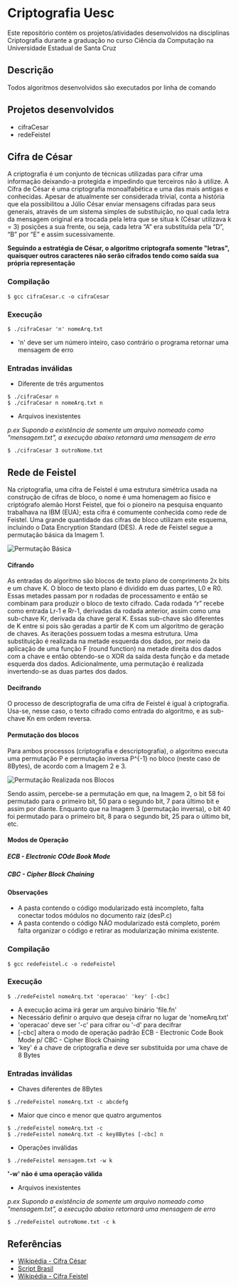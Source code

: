 # Criptografia Uesc

Este repositório contém os projetos/atividades desenvolvidos na disciplinas Criptografia durante a graduação no curso Ciência da Computação na Universidade Estadual de Santa Cruz

## Descrição

Todos algoritmos desenvolvidos são executados por linha de comando

## Projetos desenvolvidos

* cifraCesar
* redeFeistel

## Cifra de César

A criptografia é um conjunto de técnicas utilizadas para cifrar uma informação deixando-a protegida e impedindo que terceiros não à utilize. A Cifra de César é uma criptografia  monoalfabética e uma das mais antigas e conhecidas. Apesar de atualmente ser considerada trivial, conta a história que ela possibilitou a Júlio César enviar mensagens cifradas para seus generais, através de um sistema simples de substituição, no qual cada letra da mensagem original era trocada pela letra que se situa k (César utilizava k = 3) posições a sua frente, ou seja, cada letra “A” era substituída pela “D”, “B” por “E” e assim sucessivamente.

**Seguindo a estratégia de César, o algoritmo criptografa somente "letras", quaisquer outros caracteres não serão cifrados tendo como saída sua própria representação**

### Compilação

```
$ gcc cifraCesar.c -o cifraCesar
```

### Execução

```
$ ./cifraCesar 'n' nomeArq.txt
```

* 'n' deve ser um número inteiro, caso contrário o programa retornar uma mensagem de erro

### Entradas inválidas

* Diferente de três argumentos

```
$ ./cifraCesar n
$ ./cifraCesar n nomeArq.txt n
```

* Arquivos inexistentes

_p.ex Supondo a existência de somente um arquivo nomeado como "mensagem.txt", a execução abaixo retornará uma mensagem de erro_

```
$ ./cifraCesar 3 outroNome.txt
```

## Rede de Feistel

Na criptografia, uma cifra de Feistel é uma estrutura simétrica usada na construção de cifras de bloco, o nome é uma homenagem ao físico e criptógrafo alemão Horst Feistel, que foi o pioneiro na pesquisa enquanto trabalhava na IBM (EUA); esta cifra é comumente conhecida como rede de Feistel. Uma grande quantidade das cifras de bloco utilizam este esquema, incluindo o Data Encryption Standard (DES). A rede de Feistel segue a permutação básica da Imagem 1.

![Permutação Básica](https://github.com/patricksferraz/uesc_criptografia/blob/master/img/feistel.jpg)

#### Cifrando
As entradas do algoritmo são blocos de texto plano de comprimento 2x bits e um chave K. O bloco de texto plano é dividido em duas partes, L0 e R0. Essas metades passam por n rodadas de processamento e então se combinam para produzir o bloco de texto cifrado. Cada rodada “r” recebe como entrada Lr-1 e Rr-1, derivadas da rodada anterior, assim como uma sub-chave Kr, derivada da chave geral K. Essas sub-chave são diferentes de K entre si pois são geradas a partir de K com um algoritmo de geração de chaves. As iterações possuem todas a mesma estrutura. Uma substituição é realizada na metade esquerda dos dados, por meio da aplicação de uma função F (round function) na metade direita dos dados com a chave e então obtendo-se o XOR da saída desta função e da metade esquerda dos dados. Adicionalmente, uma permutação é realizada invertendo-se as duas partes dos dados.

#### Decifrando
O processo de descriptografia de uma cifra de Feistel é igual à criptografia. Usa-se, nesse caso, o texto cifrado como entrada do algoritmo, e as sub-chave Kn em ordem reversa.

#### Permutação dos blocos

Para ambos processos (criptografia e descriptografia), o algoritmo executa uma permutação P e permutação inversa P^{-1} no bloco (neste caso de 8Bytes), de acordo com a Imagem 2 e 3.

![Permutação Realizada nos Blocos](https://github.com/patricksferraz/uesc_criptografia/blob/master/img/permutacao.jpg)

Sendo assim, percebe-se a permutação em que, na Imagem 2, o bit 58 foi permutado para o primeiro bit, 50 para o segundo bit, 7 para último bit e assim por diante. Enquanto que na Imagem 3 (permutação inversa), o bit 40 foi permutado para o primeiro bit, 8 para o segundo bit, 25 para o último bit, etc.

#### Modos de Operação

##### ECB - Electronic COde Book Mode

##### CBC - Cipher Block Chaining

#### Observações

* A pasta contendo o código modularizado está incompleto, falta conectar todos módulos no documento raiz (desP.c)
* A pasta contendo o código NÃO modularizado está completo, porém falta organizar o código e retirar as modularização mínima existente.

### Compilação

```
$ gcc redeFeistel.c -o redeFeistel
```

### Execução

```
$ ./redeFeistel nomeArq.txt 'operacao' 'key' [-cbc]
```

* A execução acima irá gerar um arquivo binário 'file.fn'
* Necessário definir o arquivo que deseja cifrar no lugar de 'nomeArq.txt'
* 'operacao' deve ser '-c' para cifrar ou '-d' para decifrar
* [-cbc] altera o modo de operação padrão ECB - Electronic Code Book Mode p/ CBC - Cipher Block Chaining
* 'key' é a chave de criptografia e deve ser substituída por uma chave de 8 Bytes

### Entradas inválidas

* Chaves diferentes de 8Bytes

```
$ ./redeFeistel nomeArq.txt -c abcdefg
```

* Maior que cinco e menor que quatro argumentos

```
$ ./redeFeistel nomeArq.txt -c
$ ./redeFeistel nomeArq.txt -c key8Bytes [-cbc] n
```

* Operações inválidas

```
$ ./redeFeistel mensagem.txt -w k
```

**'-w' não é uma operação válida**

* Arquivos inexistentes

_p.ex Supondo a existência de somente um arquivo nomeado como "mensagem.txt", a execução abaixo retornará uma mensagem de erro_

```
$ ./redeFeistel outroNome.txt -c k
```

## Referências

* [Wikipédia - Cifra César](https://pt.wikipedia.org/wiki/Cifra_de_César)
* [Script Brasil](https://www.scriptbrasil.com.br/forum/topic/171660-conversor-de-caracteres-para-binário/)
* [Wikipédia - Cifra Feistel](https://pt.wikipedia.org/wiki/Cifra_Feistel)
